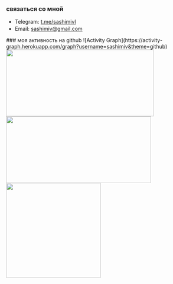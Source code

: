 

### связаться со мной
- Telegram: <a href="https://t.me/sashimivl">t.me/sashimivl</a>
- Email: <a href="mailto:sashimiv@gmail.com">sashimiv@gmail.com</a> <img src="https://media.discordapp.net/attachments/939337526345338911/944756248027480074/Gmail.png?width=461&height=461" height="16px">
<div>
</div>
### моя активность на github
![Activity Graph](https://activity-graph.herokuapp.com/graph?username=sashimiv&theme=github)

<div>
  <img height="180em" width="400em" src="https://github-readme-stats.vercel.app/api?username=sashimiv&count_private=true&show_icons=true&theme=github_dark&locale=ru"/>
  <img height="180em" width="392em" src="https://github-readme-stats.vercel.app/api/top-langs/?username=sashimiv&langs_count=6&layout=compact&theme=github_dark"/>
</div>
 
<img src="https://cdn.discordapp.com/attachments/1056944131332657272/1101026778857865308/image.png" height="256px">
